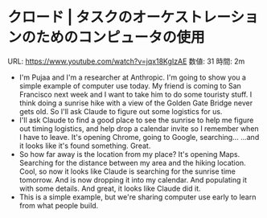 # クロード | タスクのオーケストレーションのためのコンピュータの使用

URL: https://www.youtube.com/watch?v=jqx18KgIzAE
数値: 31
時間: 2m

- I'm Pujaa and I'm a researcher at Anthropic. I'm going to show you a simple example of computer use today. My friend is coming to San Francisco next week and I want to take him to do some touristy stuff. I think doing a sunrise hike with a view of the Golden Gate Bridge never gets old. So I'll ask Claude to figure out some logistics for us.
- I'll ask Claude to find a good place to see the sunrise to help me figure out timing logistics, and help drop a calendar invite so I remember when I have to leave. It's opening Chrome, going to Google, searching... ...and it looks like it's found something. Great.
- So how far away is the location from my place? It's opening Maps. Searching for the distance between my area and the hiking location. Cool, so now it looks like Claude is searching for the sunrise time tomorrow. And is now dropping it into my calendar. And populating it with some details. And great, it looks like Claude did it.
- This is a simple example, but we're sharing computer use early to learn from what people build.